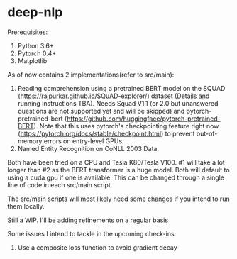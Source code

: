 # deep-nlp

Prerequisites:

1. Python 3.6+
2. Pytorch 0.4+
3. Matplotlib

As of now contains 2 implementations(refer to src/main):

1. Reading comprehension using a pretrained BERT model on the SQUAD (https://rajpurkar.github.io/SQuAD-explorer/) dataset (Details and running instructions TBA). Needs Squad V1.1 (or 2.0 but unanswered questions are not supported yet and will be skipped) and pytorch-pretrained-bert (https://github.com/huggingface/pytorch-pretrained-BERT). Note that this uses pytorch's checkpointing feature right now (https://pytorch.org/docs/stable/checkpoint.html) to prevent out-of-memory errors on entry-level GPUs.
2. Named Entity Recognition on CoNLL 2003 Data. 


Both have been tried on a CPU and Tesla K80/Tesla V100. #1 will take a lot longer than #2 as the BERT transformer is a huge model. Both will default to using a cuda gpu if one is available. This can be changed through a single line of code in each src/main script.

The src/main scripts will most likely need some changes if you intend to run them locally.

Still a WIP. I'll be adding refinements on a regular basis

Some issues I intend to tackle in the upcoming check-ins: 

1. Use a composite loss function to avoid gradient decay
